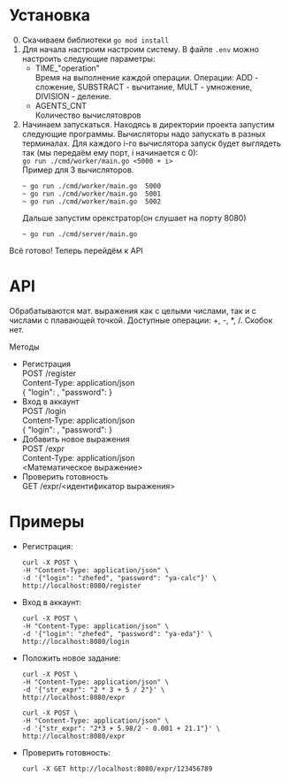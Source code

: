 # Установка
0. Скачиваем библиотеки
   `go mod install`  
1. Для начала настроим настроим систему. 
В файле `.env` можно настроить следующие параметры:
    - TIME_"operation"  
	Время на выполнение каждой операции. 
	Операции: ADD - сложение, SUBSTRACT - вычитание, MULT - умножение, DIVISION - деление.
	- AGENTS_CNT  
	Количество вычислятовров
1. Начинаем запускаться.
   Находясь в директории проекта запустим следующие программы.
   Вычисляторы надо запускать в разных терминалах.
   Для каждого i-го вычислятора запуск будет выглядеть так (мы передаём ему порт, i начинается с 0):  
   `go run ./cmd/worker/main.go <5000 + i>`  
   Пример для 3 вычисляторов.
   ```
   ~ go run ./cmd/worker/main.go  5000
   ~ go run ./cmd/worker/main.go  5001
   ~ go run ./cmd/worker/main.go  5002
   ```  
   Дальше запустим орекстратор(он слушает на порту 8080)
   ```
   ~ go run ./cmd/server/main.go
   ```
Всё готово! Теперь перейдём к API

# API
Обрабатываются мат. выражения как с целыми числами, так и с числами с плавающей точкой. 
Доступные операции: +, -, *, /.
Скобок нет.  

Методы
- Регистрация   
  POST /register  
  Content-Type: application/json  
  {
    "login": ,
    "password":
  }
- Вход в аккаунт  
  POST /login  
  Content-Type: application/json  
  {
    "login": ,
    "password":
  }
- Добавить новое выражения    
  POST /expr  
  Content-Type: application/json    
  <Математическое выражение>
- Проверить готовность  
  GET /expr/<идентификатор выражения>

# Примеры
- Регистрация:
  ```
  curl -X POST \
  -H "Content-Type: application/json" \
  -d '{"login": "zhefed", "password": "ya-calc"}' \
  http://localhost:8080/register
  ```
- Вход в аккаунт:
  ```
  curl -X POST \
  -H "Content-Type: application/json" \
  -d '{"login": "zhefed", "password": "ya-eda"}' \
  http://localhost:8080/login
  ```
- Положить новое задание:
  ```
  curl -X POST \
  -H "Content-Type: application/json" \
  -d '{"str_expr": "2 * 3 + 5 / 2"}' \
  http://localhost:8080/expr
  ```
  ```
  curl -X POST \
  -H "Content-Type: application/json" \
  -d '{"str_expr": "2*3 + 5.98/2 - 0.001 + 21.1"}' \
  http://localhost:8080/expr
  ```
- Проверить готовность:
    ```
    curl -X GET http://localhost:8080/expr/123456789
    ```
